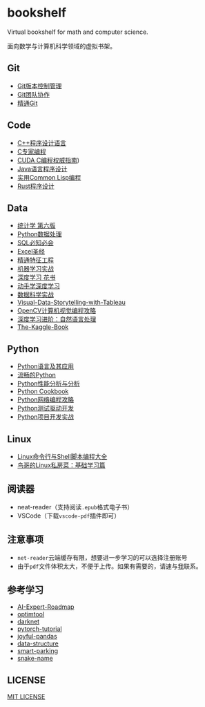 # bookshelf

Virtual bookshelf for math and computer science.

面向数学与计算机科学领域的虚拟书架。

## Git
* [Git版本控制管理](./Git/Git版本控制管理.pdf)
* [Git团队协作](./Git/Git团队协作.pdf)
* [精通Git](./Git/PROGIT.pdf)

## Code
* [C++程序设计语言](./Code/C++/C++语言程序设计.epub)
* [C专家编程](./Code/C++/C专家编程.pdf)
* [CUDA C编程权威指南](./Code/Cuda/CUDA%20C编程权威指南.pdf))
* [Java语言程序设计](./Code/Java/Java语言程序设计.pdf)
* [实用Common Lisp编程](./Code/Lisp/实用Common%20Lisp编程.pdf)
* [Rust程序设计](./Code/Rust/Rust程序设计.pdf)

## Data
* [统计学 第六版](./Data/统计学.pdf)
* [Python数据处理](./Data/Python数据处理.epub)
* [SQL必知必会](./Data/SQL必知必会.pdf)
* [Excel圣经](./Data/Excel-Bible.pdf)
* [精通特征工程](./Data/精通特征工程.pdf)
* [机器学习实战](./Data/机器学习实战.pdf)
* [深度学习 花书](./Data/深度学习-花书.pdf)
* [动手学深度学习](./Data/动手学深度学习.pdf)
* [数据科学实战](./Data/数据科学实战.pdf)
* [Visual-Data-Storytelling-with-Tableau](./Data/Tableau-Visual-Data-Storytelling.pdf)
* [OpenCV计算机视觉编程攻略](./Data/OpenCV计算机视觉.pdf)
* [深度学习进阶：自然语言处理](./Data/自然语言处理.pdf)
* [The-Kaggle-Book](./Data/Kaggle-Book.pdf)
  
## Python
* [Python语言及其应用](./Python/Python语言及其应用.pdf)
* [流畅的Python](./Python/流畅的Python.pdf)
* [Python性能分析与分析](./Python/Python性能分析与优化.epub)
* [Python Cookbook](./Python/Python-Cookbook.pdf)
* [Python网络编程攻略](./Python/Python网络编程攻略.pdf)
* [Python测试驱动开发](./Python/Python测试驱动开发.pdf)
* [Python项目开发实战](./Python/Python项目开发实战%20第2版.epub)
## Linux
* [Linux命令行与Shell脚本编程大全](./Linux/Linux命令行与Shell脚本编程大全.pdf)
* [鸟哥的Linux私房菜：基础学习篇](./Linux/鸟哥的%20Linux%20私房菜：基础学习篇%20第四版.pdf)

## 阅读器
* neat-reader（支持阅读`.epub`格式电子书）
* VSCode（下载`vscode-pdf`插件即可）

## 注意事项
* `net-reader`云端缓存有限，想要进一步学习的可以选择注册账号
* 由于`pdf`文件体积太大，不便于上传。如果有需要的，请速与[我](https://github.com/linjing-lab)联系。

## 参考学习
* [AI-Expert-Roadmap](https://github.com/AMAI-GmbH/AI-Expert-Roadmap)
* [optimtool](https://github.com/linjing-lab/optimtool)
* [darknet](https://github.com/pjreddie/darknet)
* [pytorch-tutorial](https://github.com/linjing-lab/pytorch-tutorial)
* [joyful-pandas](https://github.com/datawhalechina/joyful-pandas)
* [data-structure](https://github.com/linjing-lab/data-structure)
* [smart-parking](https://github.com/linjing-lab/smart-parking)
* [snake-name](https://github.com/linjing-lab/snake-name)

## LICENSE
[MIT LICENSE](./LICENSE)